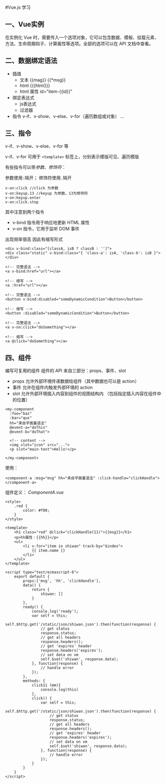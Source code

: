 #Vue.js 学习

## 一、Vue实例

在实例化 Vue 时，需要传入一个选项对象，它可以包含数据、模板、挂载元素、方法、生命周期钩子、计算属性等选项。全部的选项可以在 API 文档中查看。

## 二、数据绑定语法

- 插值 
  - 文本 {{mag}}  {{*msg}}
  - html {{{html}}}
  - html 属性 id="item-{{id}}"
- 绑定表达式
  - js表达式
  - 过滤器
- 指令 v-if、v-show、v-else、v-for（遍历数组或对象） ...

## 三、指令

v-if、v-show、v-else、v-for 等

v-if、v-for 可用于 `<template>` 标签上，分别表示模版可见、遍历模版

有些指令可以带*参数*、*修饰符*：

参数使用`:`隔开；
修饰符使用`.`隔开
```
v-on:click //click 为参数
v-on:keyup.13 //keyup 为参数，13为修饰符
v-on:keyup.enter 
v-on:click.stop 
```

其中注意到两个指令
- v-bind 指令用于响应地更新 HTML 属性
- v-on 指令，它用于监听 DOM 事件

出现频率很高 因此有缩写形式

```
<div v-bind:class="[classA, isB ? classB : '']">
<div class="static" v-bind:class="{ 'class-a': isA, 'class-b': isB }"></div>

<!-- 完整语法 -->
<a v-bind:href="url"></a>

<!-- 缩写 -->
<a :href="url"></a>

<!-- 完整语法 -->
<button v-bind:disabled="someDynamicCondition">Button</button>

<!-- 缩写 -->
<button :disabled="someDynamicCondition">Button</button>
```

```
<!-- 完整语法 -->
<a v-on:click="doSomething"></a>

<!-- 缩写 -->
<a @click="doSomething"></a>
```

## 四、组件

编写可复用的组件
组件的 API 来自三部分：props、事件、slot

- props 允许外部环境传递数据给组件（其中数据也可以是 action）
- 事件 允许在组件内触发外部环境的 action
- slot 允许外部环境插入内容到组件的视图结构内 （包括指定插入内容在组件中的位置）

```
<my-component
  :foo="baz"
  :bar="qux"
  hh="来自字面量语法"
  @event-a="doThis"
  @event-b="doThat">
  
  <!-- content -->
  <img slot="icon" src="...">
  <p slot="main-text">Hello!</p>
  
</my-component>
```

使用：
```
<component-a :msg="msg" hh="来自字面量语法" :click-handle="clickHandle"></component-a>
```
组件定义：
*ComponentA.vue*
```
<style>
    .red {
        color: #f00;
    }
</style>

<template>
    <h1 class="red" @click="clickHandle(11)">{{msg}}</h1>
    <p>hh属性：{{hh}}</p>
    <ul>
        <li v-for="item in shiwan" track-by="$index">
            {{ item.name }}
        </li>
    </ul>
</template>

<script type="text/ecmascript-6">
    export default {
        props:['msg', 'hh', 'clickHandle'],
        data() {
            return {
                shiwan: []
            }
        },
        ready() {
            console.log('ready');
            var self = this;
            self.$http.get('/static/json/shiwan.json').then(function(response) {
                // get status
                response.status;
                // get all headers
                response.headers();
                // get 'expires' header
                response.headers('expires');
                // set data on vm
                self.$set('shiwan', response.data);
            }, function(response) {
                // handle error
            });
        },
        methods: {
            click11 (mm){
                console.log(this)
            },
            click() {
                var self = this;
                self.$http.get('/static/json/shiwan.json').then(function(response) {
                    // get status
                    response.status;
                    // get all headers
                    response.headers();
                    // get 'expires' header
                    response.headers('expires');
                    // set data on vm
                    self.$set('shiwan', response.data);
                }, function(response) {
                    // handle error
                });
            }
        }
    }
</script>
```

